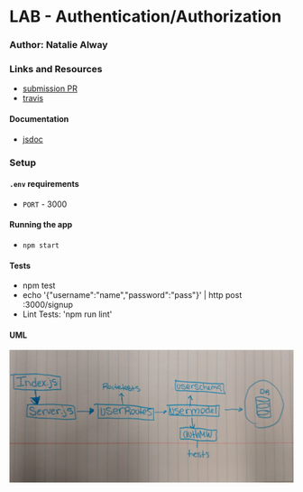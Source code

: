 # LAB - Authentication/Authorization


### Author: Natalie Alway

### Links and Resources
* [submission PR](https://github.com/nataliealway-401-advanced-javascript/auth-auth-app/pull/1)
* [travis](https://www.travis-ci.com/nataliealway-401-advanced-javascript/auth-auth-app)


#### Documentation
* [jsdoc](https://github.com/nataliealway-401-advanced-javascript/auth-auth-app/tree/lab11/docs) 


### Setup
#### `.env` requirements
* `PORT` - 3000

#### Running the app
* `npm start`

  
#### Tests
* npm test
* echo '{"username":"name","password":"pass"}' | http post :3000/signup
* Lint Tests: 'npm run lint'


#### UML
![UML Diagram](./assets/authLabUML.jpg)

